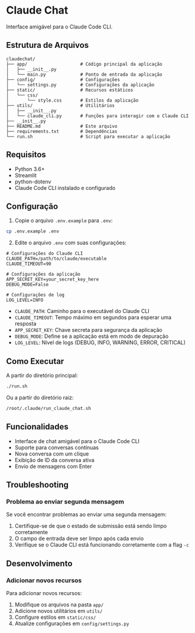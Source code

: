 # Claude Chat

Interface amigável para o Claude Code CLI.

## Estrutura de Arquivos

```
claudechat/
├── app/                    # Código principal da aplicação
│   ├── __init__.py
│   └── main.py             # Ponto de entrada da aplicação
├── config/                 # Configurações
│   └── settings.py         # Configurações da aplicação
├── static/                 # Recursos estáticos
│   └── css/
│       └── style.css       # Estilos da aplicação
├── utils/                  # Utilitários
│   ├── __init__.py
│   └── claude_cli.py       # Funções para interagir com o Claude CLI
├── __init__.py
├── README.md               # Este arquivo
├── requirements.txt        # Dependências
└── run.sh                  # Script para executar a aplicação
```

## Requisitos

- Python 3.6+
- Streamlit
- python-dotenv
- Claude Code CLI instalado e configurado

## Configuração

1. Copie o arquivo `.env.example` para `.env`:

```bash
cp .env.example .env
```

2. Edite o arquivo `.env` com suas configurações:

```
# Configurações do Claude CLI
CLAUDE_PATH=/path/to/claude/executable
CLAUDE_TIMEOUT=90

# Configurações da aplicação
APP_SECRET_KEY=your_secret_key_here
DEBUG_MODE=False

# Configurações de log
LOG_LEVEL=INFO
```

- `CLAUDE_PATH`: Caminho para o executável do Claude CLI
- `CLAUDE_TIMEOUT`: Tempo máximo em segundos para esperar uma resposta
- `APP_SECRET_KEY`: Chave secreta para segurança da aplicação
- `DEBUG_MODE`: Define se a aplicação está em modo de depuração
- `LOG_LEVEL`: Nível de logs (DEBUG, INFO, WARNING, ERROR, CRITICAL)

## Como Executar

A partir do diretório principal:

```bash
./run.sh
```

Ou a partir do diretório raiz:

```bash
/root/.claude/run_claude_chat.sh
```

## Funcionalidades

- Interface de chat amigável para o Claude Code CLI
- Suporte para conversas contínuas
- Nova conversa com um clique
- Exibição de ID da conversa ativa
- Envio de mensagens com Enter

## Troubleshooting

### Problema ao enviar segunda mensagem

Se você encontrar problemas ao enviar uma segunda mensagem:

1. Certifique-se de que o estado de submissão está sendo limpo corretamente
2. O campo de entrada deve ser limpo após cada envio
3. Verifique se o Claude CLI está funcionando corretamente com a flag `-c`

## Desenvolvimento

### Adicionar novos recursos

Para adicionar novos recursos:

1. Modifique os arquivos na pasta `app/`
2. Adicione novos utilitários em `utils/`
3. Configure estilos em `static/css/`
4. Atualize configurações em `config/settings.py`